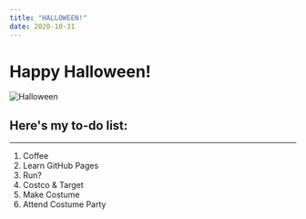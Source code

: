 ```yaml
---
title: "HALLOWEEN!"
date: 2020-10-31
---
```


# Happy Halloween! 
![Halloween](https://wallpapercave.com/wp/ZUlcHRn.jpg)

## Here's my to-do list:
---------
1. Coffee
2. Learn GitHub Pages
3. Run?
4. Costco & Target
5. Make Costume
6. Attend Costume Party
